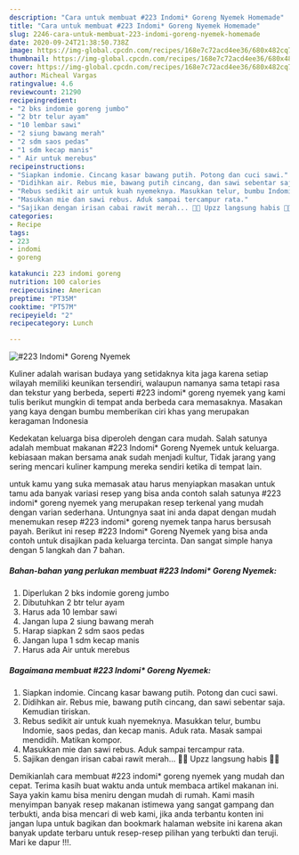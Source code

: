 ```yaml
---
description: "Cara untuk membuat #223 Indomi* Goreng Nyemek Homemade"
title: "Cara untuk membuat #223 Indomi* Goreng Nyemek Homemade"
slug: 2246-cara-untuk-membuat-223-indomi-goreng-nyemek-homemade
date: 2020-09-24T21:38:50.738Z
image: https://img-global.cpcdn.com/recipes/168e7c72acd4ee36/680x482cq70/223-indomi-goreng-nyemek-foto-resep-utama.jpg
thumbnail: https://img-global.cpcdn.com/recipes/168e7c72acd4ee36/680x482cq70/223-indomi-goreng-nyemek-foto-resep-utama.jpg
cover: https://img-global.cpcdn.com/recipes/168e7c72acd4ee36/680x482cq70/223-indomi-goreng-nyemek-foto-resep-utama.jpg
author: Micheal Vargas
ratingvalue: 4.6
reviewcount: 21290
recipeingredient:
- "2 bks indomie goreng jumbo"
- "2 btr telur ayam"
- "10 lembar sawi"
- "2 siung bawang merah"
- "2 sdm saos pedas"
- "1 sdm kecap manis"
- " Air untuk merebus"
recipeinstructions:
- "Siapkan indomie. Cincang kasar bawang putih. Potong dan cuci sawi."
- "Didihkan air. Rebus mie, bawang putih cincang, dan sawi sebentar saja. Kemudian tiriskan."
- "Rebus sedikit air untuk kuah nyemeknya. Masukkan telur, bumbu Indomie, saos pedas, dan kecap manis. Aduk rata. Masak sampai mendidih. Matikan kompor."
- "Masukkan mie dan sawi rebus. Aduk sampai tercampur rata."
- "Sajikan dengan irisan cabai rawit merah... 👩‍🍳 Upzz langsung habis 🤭🤤"
categories:
- Recipe
tags:
- 223
- indomi
- goreng

katakunci: 223 indomi goreng 
nutrition: 100 calories
recipecuisine: American
preptime: "PT35M"
cooktime: "PT57M"
recipeyield: "2"
recipecategory: Lunch

---
```



![#223 Indomi* Goreng Nyemek](https://img-global.cpcdn.com/recipes/168e7c72acd4ee36/680x482cq70/223-indomi-goreng-nyemek-foto-resep-utama.jpg)

Kuliner adalah warisan budaya yang setidaknya kita jaga karena setiap wilayah memiliki keunikan tersendiri, walaupun namanya sama tetapi rasa dan tekstur yang berbeda, seperti #223 indomi* goreng nyemek yang kami tulis berikut mungkin di tempat anda berbeda cara memasaknya. Masakan yang kaya dengan bumbu memberikan ciri khas yang merupakan keragaman Indonesia



Kedekatan keluarga bisa diperoleh dengan cara mudah. Salah satunya adalah membuat makanan #223 Indomi* Goreng Nyemek untuk keluarga. kebiasaan makan bersama anak sudah menjadi kultur, Tidak jarang yang sering mencari kuliner kampung mereka sendiri ketika di tempat lain.

untuk kamu yang suka memasak atau harus menyiapkan masakan untuk tamu ada banyak variasi resep yang bisa anda contoh salah satunya #223 indomi* goreng nyemek yang merupakan resep terkenal yang mudah dengan varian sederhana. Untungnya saat ini anda dapat dengan mudah menemukan resep #223 indomi* goreng nyemek tanpa harus bersusah payah.
Berikut ini resep #223 Indomi* Goreng Nyemek yang bisa anda contoh untuk disajikan pada keluarga tercinta. Dan sangat simple hanya dengan 5 langkah dan 7 bahan.


<!--inarticleads1-->

##### Bahan-bahan yang perlukan membuat #223 Indomi* Goreng Nyemek:

1. Diperlukan 2 bks indomie goreng jumbo
1. Dibutuhkan 2 btr telur ayam
1. Harus ada 10 lembar sawi
1. Jangan lupa 2 siung bawang merah
1. Harap siapkan 2 sdm saos pedas
1. Jangan lupa 1 sdm kecap manis
1. Harus ada  Air untuk merebus




<!--inarticleads2-->

##### Bagaimana membuat  #223 Indomi* Goreng Nyemek:

1. Siapkan indomie. Cincang kasar bawang putih. Potong dan cuci sawi.
1. Didihkan air. Rebus mie, bawang putih cincang, dan sawi sebentar saja. Kemudian tiriskan.
1. Rebus sedikit air untuk kuah nyemeknya. Masukkan telur, bumbu Indomie, saos pedas, dan kecap manis. Aduk rata. Masak sampai mendidih. Matikan kompor.
1. Masukkan mie dan sawi rebus. Aduk sampai tercampur rata.
1. Sajikan dengan irisan cabai rawit merah... 👩‍🍳 Upzz langsung habis 🤭🤤




Demikianlah cara membuat #223 indomi* goreng nyemek yang mudah dan cepat. Terima kasih buat waktu anda untuk membaca artikel makanan ini. Saya yakin kamu bisa meniru dengan mudah di rumah. Kami masih menyimpan banyak resep makanan istimewa yang sangat gampang dan terbukti, anda bisa mencari di web kami, jika anda terbantu konten ini jangan lupa untuk bagikan dan bookmark halaman website ini karena akan banyak update terbaru untuk resep-resep pilihan yang terbukti dan teruji. Mari ke dapur !!!. 
